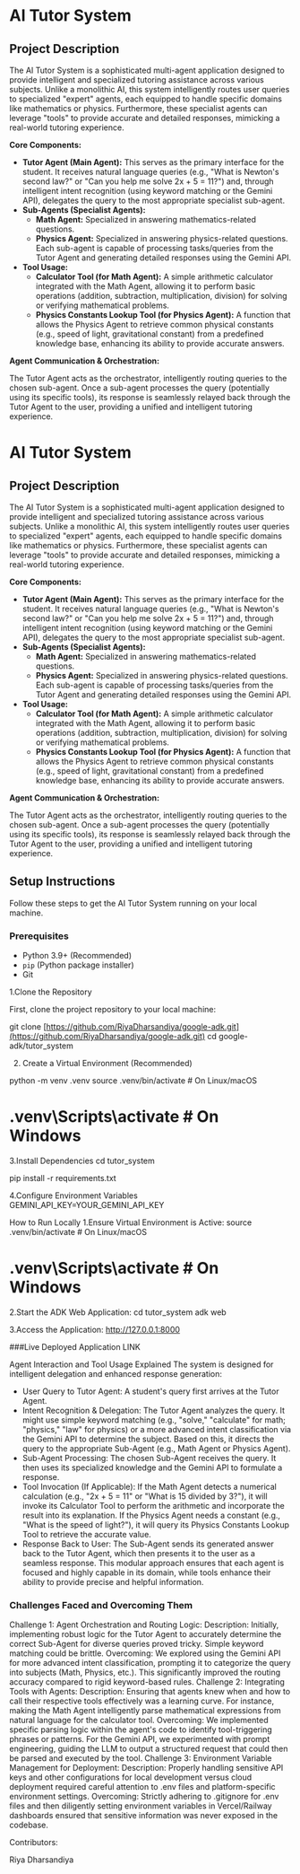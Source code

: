 # AI Tutor System

## Project Description

The AI Tutor System is a sophisticated multi-agent application designed to provide intelligent and specialized tutoring assistance across various subjects. Unlike a monolithic AI, this system intelligently routes user queries to specialized "expert" agents, each equipped to handle specific domains like mathematics or physics. Furthermore, these specialist agents can leverage "tools" to provide accurate and detailed responses, mimicking a real-world tutoring experience.

**Core Components:**

* **Tutor Agent (Main Agent):** This serves as the primary interface for the student. It receives natural language queries (e.g., "What is Newton's second law?" or "Can you help me solve 2x + 5 = 11?") and, through intelligent intent recognition (using keyword matching or the Gemini API), delegates the query to the most appropriate specialist sub-agent.
* **Sub-Agents (Specialist Agents):**
    * **Math Agent:** Specialized in answering mathematics-related questions.
    * **Physics Agent:** Specialized in answering physics-related questions.
    Each sub-agent is capable of processing tasks/queries from the Tutor Agent and generating detailed responses using the Gemini API.
* **Tool Usage:**
    * **Calculator Tool (for Math Agent):** A simple arithmetic calculator integrated with the Math Agent, allowing it to perform basic operations (addition, subtraction, multiplication, division) for solving or verifying mathematical problems.
    * **Physics Constants Lookup Tool (for Physics Agent):** A function that allows the Physics Agent to retrieve common physical constants (e.g., speed of light, gravitational constant) from a predefined knowledge base, enhancing its ability to provide accurate answers.

**Agent Communication & Orchestration:**

The Tutor Agent acts as the orchestrator, intelligently routing queries to the chosen sub-agent. Once a sub-agent processes the query (potentially using its specific tools), its response is seamlessly relayed back through the Tutor Agent to the user, providing a unified and intelligent tutoring experience.

# AI Tutor System

## Project Description

The AI Tutor System is a sophisticated multi-agent application designed to provide intelligent and specialized tutoring assistance across various subjects. Unlike a monolithic AI, this system intelligently routes user queries to specialized "expert" agents, each equipped to handle specific domains like mathematics or physics. Furthermore, these specialist agents can leverage "tools" to provide accurate and detailed responses, mimicking a real-world tutoring experience.

**Core Components:**

* **Tutor Agent (Main Agent):** This serves as the primary interface for the student. It receives natural language queries (e.g., "What is Newton's second law?" or "Can you help me solve 2x + 5 = 11?") and, through intelligent intent recognition (using keyword matching or the Gemini API), delegates the query to the most appropriate specialist sub-agent.
* **Sub-Agents (Specialist Agents):**
    * **Math Agent:** Specialized in answering mathematics-related questions.
    * **Physics Agent:** Specialized in answering physics-related questions.
    Each sub-agent is capable of processing tasks/queries from the Tutor Agent and generating detailed responses using the Gemini API.
* **Tool Usage:**
    * **Calculator Tool (for Math Agent):** A simple arithmetic calculator integrated with the Math Agent, allowing it to perform basic operations (addition, subtraction, multiplication, division) for solving or verifying mathematical problems.
    * **Physics Constants Lookup Tool (for Physics Agent):** A function that allows the Physics Agent to retrieve common physical constants (e.g., speed of light, gravitational constant) from a predefined knowledge base, enhancing its ability to provide accurate answers.

**Agent Communication & Orchestration:**

The Tutor Agent acts as the orchestrator, intelligently routing queries to the chosen sub-agent. Once a sub-agent processes the query (potentially using its specific tools), its response is seamlessly relayed back through the Tutor Agent to the user, providing a unified and intelligent tutoring experience.


## Setup Instructions

Follow these steps to get the AI Tutor System running on your local machine.

### Prerequisites

* Python 3.9+ (Recommended)
* `pip` (Python package installer)
* Git

1.Clone the Repository

First, clone the project repository to your local machine:


git clone [https://github.com/RiyaDharsandiya/google-adk.git](https://github.com/RiyaDharsandiya/google-adk.git)
cd google-adk/tutor_system

2. Create a Virtual Environment (Recommended)

python -m venv .venv
source .venv/bin/activate  # On Linux/macOS
# .venv\Scripts\activate   # On Windows

3.Install Dependencies
cd tutor_system

pip install -r requirements.txt

4.Configure Environment Variables
GEMINI_API_KEY=YOUR_GEMINI_API_KEY


How to Run Locally
1.Ensure Virtual Environment is Active:
source .venv/bin/activate  # On Linux/macOS
# .venv\Scripts\activate   # On Windows

2.Start the ADK Web Application:
cd tutor_system
adk web

3.Access the Application:
http://127.0.0.1:8000

###Live Deployed Application LINK


Agent Interaction and Tool Usage Explained
The system is designed for intelligent delegation and enhanced response generation:

* User Query to Tutor Agent: A student's query first arrives at the Tutor Agent.
* Intent Recognition & Delegation: The Tutor Agent analyzes the query. It might use simple keyword matching (e.g., "solve," "calculate" for math; "physics," "law" for physics) or a more advanced intent classification via the Gemini API to determine the subject. Based on this, it directs the query to the appropriate Sub-Agent (e.g., Math Agent or Physics Agent).
* Sub-Agent Processing: The chosen Sub-Agent receives the query. It then uses its specialized knowledge and the Gemini API to formulate a response.
* Tool Invocation (If Applicable):
If the Math Agent detects a numerical calculation (e.g., "2x + 5 = 11" or "What is 15 divided by 3?"), it will invoke its Calculator Tool to perform the arithmetic and incorporate the result into its explanation.
If the Physics Agent needs a constant (e.g., "What is the speed of light?"), it will query its Physics Constants Lookup Tool to retrieve the accurate value.
* Response Back to User: The Sub-Agent sends its generated answer back to the Tutor Agent, which then presents it to the user as a seamless response.
This modular approach ensures that each agent is focused and highly capable in its domain, while tools enhance their ability to provide precise and helpful information.

### Challenges Faced and Overcoming Them 
Challenge 1: Agent Orchestration and Routing Logic:
Description: Initially, implementing robust logic for the Tutor Agent to accurately determine the correct Sub-Agent for diverse queries proved tricky. Simple keyword matching could be brittle.
Overcoming: We explored using the Gemini API for more advanced intent classification, prompting it to categorize the query into subjects (Math, Physics, etc.). This significantly improved the routing accuracy compared to rigid keyword-based rules.
Challenge 2: Integrating Tools with Agents:
Description: Ensuring that agents knew when and how to call their respective tools effectively was a learning curve. For instance, making the Math Agent intelligently parse mathematical expressions from natural language for the calculator tool.
Overcoming: We implemented specific parsing logic within the agent's code to identify tool-triggering phrases or patterns. For the Gemini API, we experimented with prompt engineering, guiding the LLM to output a structured request that could then be parsed and executed by the tool.
Challenge 3: Environment Variable Management for Deployment:
Description: Properly handling sensitive API keys and other configurations for local development versus cloud deployment required careful attention to .env files and platform-specific environment settings.
Overcoming: Strictly adhering to .gitignore for .env files and then diligently setting environment variables in Vercel/Railway dashboards ensured that sensitive information was never exposed in the codebase.


Contributors:

Riya Dharsandiya